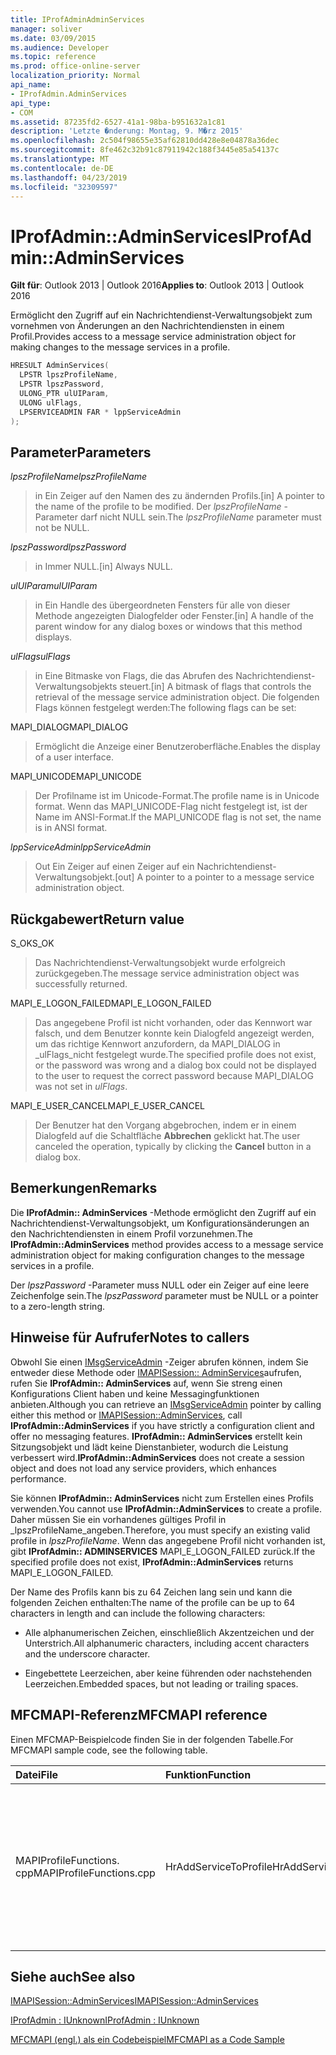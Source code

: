 ```yaml
---
title: IProfAdminAdminServices
manager: soliver
ms.date: 03/09/2015
ms.audience: Developer
ms.topic: reference
ms.prod: office-online-server
localization_priority: Normal
api_name:
- IProfAdmin.AdminServices
api_type:
- COM
ms.assetid: 87235fd2-6527-41a1-98ba-b951632a1c81
description: 'Letzte �nderung: Montag, 9. M�rz 2015'
ms.openlocfilehash: 2c504f98655e35af62810dd428e8e04878a36dec
ms.sourcegitcommit: 8fe462c32b91c87911942c188f3445e85a54137c
ms.translationtype: MT
ms.contentlocale: de-DE
ms.lasthandoff: 04/23/2019
ms.locfileid: "32309597"
---
```

# <a name="iprofadminadminservices"></a><span data-ttu-id="a0c6d-103">IProfAdmin::AdminServices</span><span class="sxs-lookup"><span data-stu-id="a0c6d-103">IProfAdmin::AdminServices</span></span>

  
  
<span data-ttu-id="a0c6d-104">**Gilt für**: Outlook 2013 | Outlook 2016</span><span class="sxs-lookup"><span data-stu-id="a0c6d-104">**Applies to**: Outlook 2013 | Outlook 2016</span></span> 
  
<span data-ttu-id="a0c6d-105">Ermöglicht den Zugriff auf ein Nachrichtendienst-Verwaltungsobjekt zum vornehmen von Änderungen an den Nachrichtendiensten in einem Profil.</span><span class="sxs-lookup"><span data-stu-id="a0c6d-105">Provides access to a message service administration object for making changes to the message services in a profile.</span></span>
  
```cpp
HRESULT AdminServices(
  LPSTR lpszProfileName,
  LPSTR lpszPassword,
  ULONG_PTR ulUIParam,
  ULONG ulFlags,
  LPSERVICEADMIN FAR * lppServiceAdmin
);
```

## <a name="parameters"></a><span data-ttu-id="a0c6d-106">Parameter</span><span class="sxs-lookup"><span data-stu-id="a0c6d-106">Parameters</span></span>

 <span data-ttu-id="a0c6d-107">_lpszProfileName_</span><span class="sxs-lookup"><span data-stu-id="a0c6d-107">_lpszProfileName_</span></span>
  
> <span data-ttu-id="a0c6d-108">in Ein Zeiger auf den Namen des zu ändernden Profils.</span><span class="sxs-lookup"><span data-stu-id="a0c6d-108">[in] A pointer to the name of the profile to be modified.</span></span> <span data-ttu-id="a0c6d-109">Der _lpszProfileName_ -Parameter darf nicht NULL sein.</span><span class="sxs-lookup"><span data-stu-id="a0c6d-109">The  _lpszProfileName_ parameter must not be NULL.</span></span> 
    
 <span data-ttu-id="a0c6d-110">_lpszPassword_</span><span class="sxs-lookup"><span data-stu-id="a0c6d-110">_lpszPassword_</span></span>
  
> <span data-ttu-id="a0c6d-111">in Immer NULL.</span><span class="sxs-lookup"><span data-stu-id="a0c6d-111">[in] Always NULL.</span></span> 
    
 <span data-ttu-id="a0c6d-112">_ulUIParam_</span><span class="sxs-lookup"><span data-stu-id="a0c6d-112">_ulUIParam_</span></span>
  
> <span data-ttu-id="a0c6d-113">in Ein Handle des übergeordneten Fensters für alle von dieser Methode angezeigten Dialogfelder oder Fenster.</span><span class="sxs-lookup"><span data-stu-id="a0c6d-113">[in] A handle of the parent window for any dialog boxes or windows that this method displays.</span></span>
    
 <span data-ttu-id="a0c6d-114">_ulFlags_</span><span class="sxs-lookup"><span data-stu-id="a0c6d-114">_ulFlags_</span></span>
  
> <span data-ttu-id="a0c6d-115">in Eine Bitmaske von Flags, die das Abrufen des Nachrichtendienst-Verwaltungsobjekts steuert.</span><span class="sxs-lookup"><span data-stu-id="a0c6d-115">[in] A bitmask of flags that controls the retrieval of the message service administration object.</span></span> <span data-ttu-id="a0c6d-116">Die folgenden Flags können festgelegt werden:</span><span class="sxs-lookup"><span data-stu-id="a0c6d-116">The following flags can be set:</span></span>
    
<span data-ttu-id="a0c6d-117">MAPI_DIALOG</span><span class="sxs-lookup"><span data-stu-id="a0c6d-117">MAPI_DIALOG</span></span> 
  
> <span data-ttu-id="a0c6d-118">Ermöglicht die Anzeige einer Benutzeroberfläche.</span><span class="sxs-lookup"><span data-stu-id="a0c6d-118">Enables the display of a user interface.</span></span> 
    
<span data-ttu-id="a0c6d-119">MAPI_UNICODE</span><span class="sxs-lookup"><span data-stu-id="a0c6d-119">MAPI_UNICODE</span></span> 
  
> <span data-ttu-id="a0c6d-120">Der Profilname ist im Unicode-Format.</span><span class="sxs-lookup"><span data-stu-id="a0c6d-120">The profile name is in Unicode format.</span></span> <span data-ttu-id="a0c6d-121">Wenn das MAPI_UNICODE-Flag nicht festgelegt ist, ist der Name im ANSI-Format.</span><span class="sxs-lookup"><span data-stu-id="a0c6d-121">If the MAPI_UNICODE flag is not set, the name is in ANSI format.</span></span>
    
 <span data-ttu-id="a0c6d-122">_lppServiceAdmin_</span><span class="sxs-lookup"><span data-stu-id="a0c6d-122">_lppServiceAdmin_</span></span>
  
> <span data-ttu-id="a0c6d-123">Out Ein Zeiger auf einen Zeiger auf ein Nachrichtendienst-Verwaltungsobjekt.</span><span class="sxs-lookup"><span data-stu-id="a0c6d-123">[out] A pointer to a pointer to a message service administration object.</span></span>
    
## <a name="return-value"></a><span data-ttu-id="a0c6d-124">Rückgabewert</span><span class="sxs-lookup"><span data-stu-id="a0c6d-124">Return value</span></span>

<span data-ttu-id="a0c6d-125">S_OK</span><span class="sxs-lookup"><span data-stu-id="a0c6d-125">S_OK</span></span> 
  
> <span data-ttu-id="a0c6d-126">Das Nachrichtendienst-Verwaltungsobjekt wurde erfolgreich zurückgegeben.</span><span class="sxs-lookup"><span data-stu-id="a0c6d-126">The message service administration object was successfully returned.</span></span>
    
<span data-ttu-id="a0c6d-127">MAPI_E_LOGON_FAILED</span><span class="sxs-lookup"><span data-stu-id="a0c6d-127">MAPI_E_LOGON_FAILED</span></span> 
  
> <span data-ttu-id="a0c6d-128">Das angegebene Profil ist nicht vorhanden, oder das Kennwort war falsch, und dem Benutzer konnte kein Dialogfeld angezeigt werden, um das richtige Kennwort anzufordern, da MAPI_DIALOG in _ulFlags_nicht festgelegt wurde.</span><span class="sxs-lookup"><span data-stu-id="a0c6d-128">The specified profile does not exist, or the password was wrong and a dialog box could not be displayed to the user to request the correct password because MAPI_DIALOG was not set in  _ulFlags_.</span></span>
    
<span data-ttu-id="a0c6d-129">MAPI_E_USER_CANCEL</span><span class="sxs-lookup"><span data-stu-id="a0c6d-129">MAPI_E_USER_CANCEL</span></span> 
  
> <span data-ttu-id="a0c6d-130">Der Benutzer hat den Vorgang abgebrochen, indem er in einem Dialogfeld auf die Schaltfläche **Abbrechen** geklickt hat.</span><span class="sxs-lookup"><span data-stu-id="a0c6d-130">The user canceled the operation, typically by clicking the **Cancel** button in a dialog box.</span></span> 
    
## <a name="remarks"></a><span data-ttu-id="a0c6d-131">Bemerkungen</span><span class="sxs-lookup"><span data-stu-id="a0c6d-131">Remarks</span></span>

<span data-ttu-id="a0c6d-132">Die **IProfAdmin:: AdminServices** -Methode ermöglicht den Zugriff auf ein Nachrichtendienst-Verwaltungsobjekt, um Konfigurationsänderungen an den Nachrichtendiensten in einem Profil vorzunehmen.</span><span class="sxs-lookup"><span data-stu-id="a0c6d-132">The **IProfAdmin::AdminServices** method provides access to a message service administration object for making configuration changes to the message services in a profile.</span></span> 
  
 <span data-ttu-id="a0c6d-133">Der _lpszPassword_ -Parameter muss NULL oder ein Zeiger auf eine leere Zeichenfolge sein.</span><span class="sxs-lookup"><span data-stu-id="a0c6d-133">The  _lpszPassword_ parameter must be NULL or a pointer to a zero-length string.</span></span> 
  
## <a name="notes-to-callers"></a><span data-ttu-id="a0c6d-134">Hinweise für Aufrufer</span><span class="sxs-lookup"><span data-stu-id="a0c6d-134">Notes to callers</span></span>

<span data-ttu-id="a0c6d-135">Obwohl Sie einen [IMsgServiceAdmin](imsgserviceadminiunknown.md) -Zeiger abrufen können, indem Sie entweder diese Methode oder [IMAPISession:: AdminServices](imapisession-adminservices.md)aufrufen, rufen Sie **IProfAdmin:: AdminServices** auf, wenn Sie streng einen Konfigurations Client haben und keine Messagingfunktionen anbieten.</span><span class="sxs-lookup"><span data-stu-id="a0c6d-135">Although you can retrieve an [IMsgServiceAdmin](imsgserviceadminiunknown.md) pointer by calling either this method or [IMAPISession::AdminServices](imapisession-adminservices.md), call **IProfAdmin::AdminServices** if you have strictly a configuration client and offer no messaging features.</span></span> <span data-ttu-id="a0c6d-136">**IProfAdmin:: AdminServices** erstellt kein Sitzungsobjekt und lädt keine Dienstanbieter, wodurch die Leistung verbessert wird.</span><span class="sxs-lookup"><span data-stu-id="a0c6d-136">**IProfAdmin::AdminServices** does not create a session object and does not load any service providers, which enhances performance.</span></span> 
  
<span data-ttu-id="a0c6d-137">Sie können **IProfAdmin:: AdminServices** nicht zum Erstellen eines Profils verwenden.</span><span class="sxs-lookup"><span data-stu-id="a0c6d-137">You cannot use **IProfAdmin::AdminServices** to create a profile.</span></span> <span data-ttu-id="a0c6d-138">Daher müssen Sie ein vorhandenes gültiges Profil in _lpszProfileName_angeben.</span><span class="sxs-lookup"><span data-stu-id="a0c6d-138">Therefore, you must specify an existing valid profile in  _lpszProfileName_.</span></span> <span data-ttu-id="a0c6d-139">Wenn das angegebene Profil nicht vorhanden ist, gibt **IProfAdmin:: ADMINSERVICES** MAPI_E_LOGON_FAILED zurück.</span><span class="sxs-lookup"><span data-stu-id="a0c6d-139">If the specified profile does not exist, **IProfAdmin::AdminServices** returns MAPI_E_LOGON_FAILED.</span></span> 
  
<span data-ttu-id="a0c6d-140">Der Name des Profils kann bis zu 64 Zeichen lang sein und kann die folgenden Zeichen enthalten:</span><span class="sxs-lookup"><span data-stu-id="a0c6d-140">The name of the profile can be up to 64 characters in length and can include the following characters:</span></span>
  
- <span data-ttu-id="a0c6d-141">Alle alphanumerischen Zeichen, einschließlich Akzentzeichen und der Unterstrich.</span><span class="sxs-lookup"><span data-stu-id="a0c6d-141">All alphanumeric characters, including accent characters and the underscore character.</span></span> 
    
- <span data-ttu-id="a0c6d-142">Eingebettete Leerzeichen, aber keine führenden oder nachstehenden Leerzeichen.</span><span class="sxs-lookup"><span data-stu-id="a0c6d-142">Embedded spaces, but not leading or trailing spaces.</span></span>
    
## <a name="mfcmapi-reference"></a><span data-ttu-id="a0c6d-143">MFCMAPI-Referenz</span><span class="sxs-lookup"><span data-stu-id="a0c6d-143">MFCMAPI reference</span></span>

<span data-ttu-id="a0c6d-144">Einen MFCMAP-Beispielcode finden Sie in der folgenden Tabelle.</span><span class="sxs-lookup"><span data-stu-id="a0c6d-144">For MFCMAPI sample code, see the following table.</span></span>
  
|<span data-ttu-id="a0c6d-145">**Datei**</span><span class="sxs-lookup"><span data-stu-id="a0c6d-145">**File**</span></span>|<span data-ttu-id="a0c6d-146">**Funktion**</span><span class="sxs-lookup"><span data-stu-id="a0c6d-146">**Function**</span></span>|<span data-ttu-id="a0c6d-147">**Comment**</span><span class="sxs-lookup"><span data-stu-id="a0c6d-147">**Comment**</span></span>|
|:-----|:-----|:-----|
|<span data-ttu-id="a0c6d-148">MAPIProfileFunctions. cpp</span><span class="sxs-lookup"><span data-stu-id="a0c6d-148">MAPIProfileFunctions.cpp</span></span>  <br/> | <span data-ttu-id="a0c6d-149">HrAddServiceToProfile</span><span class="sxs-lookup"><span data-stu-id="a0c6d-149">HrAddServiceToProfile</span></span>  <br/> |<span data-ttu-id="a0c6d-150">MFCMAPI verwendet die **IProfAdmin:: AdminServices** -Methode, um ein Nachrichtendienst-Verwaltungsobjekt für das ausgewählte Profil zum Hinzufügen von Diensten zu öffnen.</span><span class="sxs-lookup"><span data-stu-id="a0c6d-150">MFCMAPI uses the **IProfAdmin::AdminServices** method to open a message service administration object for the selected profile to add services.</span></span>  <br/> |
   
## <a name="see-also"></a><span data-ttu-id="a0c6d-151">Siehe auch</span><span class="sxs-lookup"><span data-stu-id="a0c6d-151">See also</span></span>



[<span data-ttu-id="a0c6d-152">IMAPISession::AdminServices</span><span class="sxs-lookup"><span data-stu-id="a0c6d-152">IMAPISession::AdminServices</span></span>](imapisession-adminservices.md)
  
[<span data-ttu-id="a0c6d-153">IProfAdmin : IUnknown</span><span class="sxs-lookup"><span data-stu-id="a0c6d-153">IProfAdmin : IUnknown</span></span>](iprofadminiunknown.md)


[<span data-ttu-id="a0c6d-154">MFCMAPI (engl.) als ein Codebeispiel</span><span class="sxs-lookup"><span data-stu-id="a0c6d-154">MFCMAPI as a Code Sample</span></span>](mfcmapi-as-a-code-sample.md)

